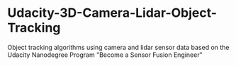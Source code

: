 # Udacity-3D-Camera-Lidar-Object-Tracking
Object tracking algorithms using camera and lidar sensor data based on the Udacity Nanodegree Program "Become a Sensor Fusion Engineer"
